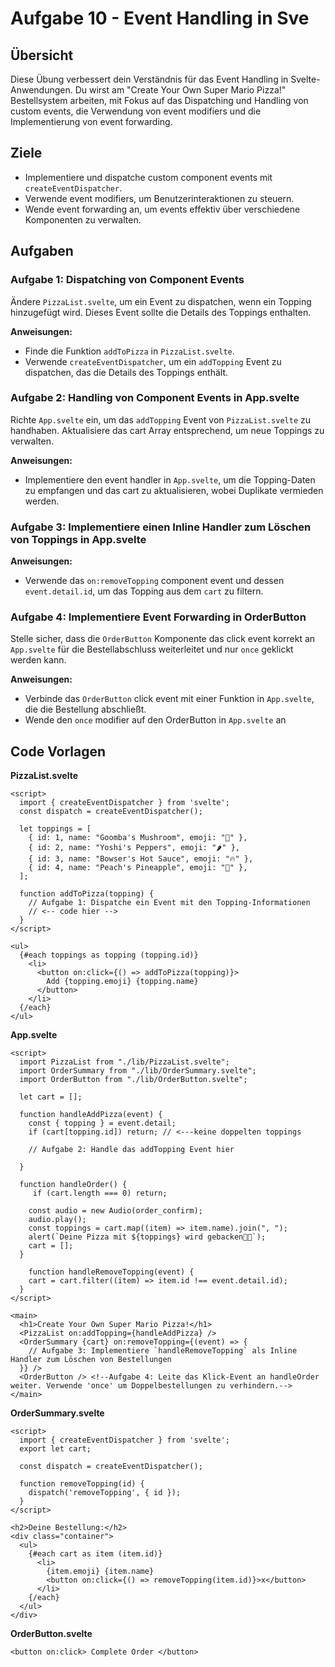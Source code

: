 # Aufgabe 10 - Event Handling in Sve

## Übersicht

Diese Übung verbessert dein Verständnis für das Event Handling in Svelte-Anwendungen. Du wirst am "Create Your Own Super Mario Pizza!" Bestellsystem arbeiten, mit Fokus auf das Dispatching und Handling von custom events, die Verwendung von event modifiers und die Implementierung von event forwarding.

## Ziele

- Implementiere und dispatche custom component events mit `createEventDispatcher`.
- Verwende event modifiers, um Benutzerinteraktionen zu steuern.
- Wende event forwarding an, um events effektiv über verschiedene Komponenten zu verwalten.

## Aufgaben

### Aufgabe 1: Dispatching von Component Events

Ändere `PizzaList.svelte`, um ein Event zu dispatchen, wenn ein Topping hinzugefügt wird. Dieses Event sollte die Details des Toppings enthalten.

**Anweisungen:**

- Finde die Funktion `addToPizza` in `PizzaList.svelte`.
- Verwende `createEventDispatcher`, um ein `addTopping` Event zu dispatchen, das die Details des Toppings enthält.

### Aufgabe 2: Handling von Component Events in App.svelte

Richte `App.svelte` ein, um das `addTopping` Event von `PizzaList.svelte` zu handhaben. Aktualisiere das cart Array entsprechend, um neue Toppings zu verwalten.

**Anweisungen:**

- Implementiere den event handler in `App.svelte`, um die Topping-Daten zu empfangen und das cart zu aktualisieren, wobei Duplikate vermieden werden.

### Aufgabe 3: Implementiere einen Inline Handler zum Löschen von Toppings in App.svelte

**Anweisungen:**

- Verwende das `on:removeTopping` component event und dessen `event.detail.id`, um das Topping aus dem `cart` zu filtern.

### Aufgabe 4: Implementiere Event Forwarding in OrderButton

Stelle sicher, dass die `OrderButton` Komponente das click event korrekt an `App.svelte` für die Bestellabschluss weiterleitet und nur `once` geklickt werden kann.

**Anweisungen:**

- Verbinde das `OrderButton` click event mit einer Funktion in `App.svelte`, die die Bestellung abschließt.
- Wende den `once` modifier auf den OrderButton in `App.svelte` an

## Code Vorlagen

**PizzaList.svelte**

```svelte
<script>
  import { createEventDispatcher } from 'svelte';
  const dispatch = createEventDispatcher();

  let toppings = [
    { id: 1, name: "Goomba's Mushroom", emoji: "🍄" },
    { id: 2, name: "Yoshi's Peppers", emoji: "🌶️" },
    { id: 3, name: "Bowser's Hot Sauce", emoji: "🔥" },
    { id: 4, name: "Peach's Pineapple", emoji: "🍍" },
  ];

  function addToPizza(topping) {
    // Aufgabe 1: Dispatche ein Event mit den Topping-Informationen
    // <-- code hier -->
  }
</script>

<ul>
  {#each toppings as topping (topping.id)}
    <li>
      <button on:click={() => addToPizza(topping)}>
        Add {topping.emoji} {topping.name}
      </button>
    </li>
  {/each}
</ul>
```

**App.svelte**

```svelte
<script>
  import PizzaList from "./lib/PizzaList.svelte";
  import OrderSummary from "./lib/OrderSummary.svelte";
  import OrderButton from "./lib/OrderButton.svelte";

  let cart = [];

  function handleAddPizza(event) {
    const { topping } = event.detail;
    if (cart[topping.id]) return; // <---keine doppelten toppings

    // Aufgabe 2: Handle das addTopping Event hier

  }

  function handleOrder() {
     if (cart.length === 0) return;

    const audio = new Audio(order_confirm);
    audio.play();
    const toppings = cart.map((item) => item.name).join(", ");
    alert(`Deine Pizza mit ${toppings} wird gebacken🍕🎉`);
    cart = [];
  }

    function handleRemoveTopping(event) {
    cart = cart.filter((item) => item.id !== event.detail.id);
  }
</script>

<main>
  <h1>Create Your Own Super Mario Pizza!</h1>
  <PizzaList on:addTopping={handleAddPizza} />
  <OrderSummary {cart} on:removeTopping={(event) => {
    // Aufgabe 3: Implementiere `handleRemoveTopping` als Inline Handler zum Löschen von Bestellungen
  }} />
  <OrderButton /> <!--Aufgabe 4: Leite das Klick-Event an handleOrder weiter. Verwende 'once' um Doppelbestellungen zu verhindern.-->
</main>
```

**OrderSummary.svelte**

```svelte
<script>
  import { createEventDispatcher } from 'svelte';
  export let cart;

  const dispatch = createEventDispatcher();

  function removeTopping(id) {
    dispatch('removeTopping', { id });
  }
</script>

<h2>Deine Bestellung:</h2>
<div class="container">
  <ul>
    {#each cart as item (item.id)}
      <li>
        {item.emoji} {item.name}
        <button on:click={() => removeTopping(item.id)}>x</button>
      </li>
    {/each}
  </ul>
</div>
```

**OrderButton.svelte**

```svelte
<button on:click> Complete Order </button>
```
